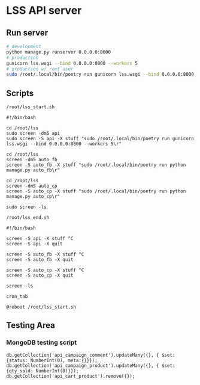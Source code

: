 # LSS API server

## Run server

```bash
# development
python manage.py runserver 0.0.0.0:8000
# production
gunicorn lss.wsgi --bind 0.0.0.0:8000 --workers 5
# production w/ root user
sudo /root/.local/bin/poetry run gunicorn lss.wsgi --bind 0.0.0.0:8000 --workers 5
```

## Scripts

`/root/lss_start.sh`

```shell
#!/bin/bash

cd /root/lss
sudo screen -dmS api
sudo screen -S api -X stuff "sudo /root/.local/bin/poetry run gunicorn lss.wsgi --bind 0.0.0.0:8000 --workers 5\r"

cd /root/lss
screen -dmS auto_fb
screen -S auto_fb -X stuff "sudo /root/.local/bin/poetry run python manage.py auto_fb\r"

cd /root/lss
screen -dmS auto_cp
screen -S auto_cp -X stuff "sudo /root/.local/bin/poetry run python manage.py auto_cp\r"

sudo screen -ls
```

`/root/lss_end.sh`

```shell
#!/bin/bash

screen -S api -X stuff ^C
screen -S api -X quit

screen -S auto_fb -X stuff ^C
screen -S auto_fb -X quit

screen -S auto_cp -X stuff ^C
screen -S auto_cp -X quit

screen -ls
```

`cron_tab`

```shell
@reboot /root/lss_start.sh
```

## Testing Area

### MongoDB testing script

```mongo
db.getCollection('api_campaign_comment').updateMany({}, { $set: {status: NumberInt(0), meta:{}}});
db.getCollection('api_campaign_product').updateMany({}, { $set: {qty_sold: NumberInt(0)}});
db.getCollection('api_cart_product').remove({});
```

